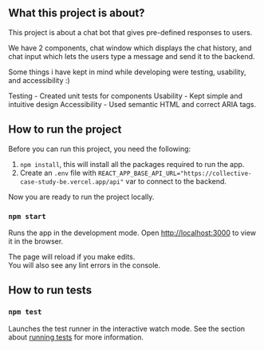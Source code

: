 ## What this project is about?

This project is about a chat bot that gives pre-defined responses to users.

We have 2 components, chat window which displays the chat history, and chat input which lets the users type a message and send it to the backend.

Some things i have kept in mind while developing were testing, usability, and accessibility :)

Testing - Created unit tests for components
Usability - Kept simple and intuitive design
Accessibility - Used semantic HTML and correct ARIA tags.

## How to run the project

Before you can run this project, you need the following:

1. `npm install`, this will install all the packages required to run the app.
2. Create an `.env` file with `REACT_APP_BASE_API_URL="https://collective-case-study-be.vercel.app/api"` var to connect to the backend.

Now you are ready to run the project locally.

### `npm start`

Runs the app in the development mode.
Open [http://localhost:3000](http://localhost:3000) to view it in the browser.

The page will reload if you make edits.\
You will also see any lint errors in the console.

## How to run tests

### `npm test`

Launches the test runner in the interactive watch mode.
See the section about [running tests](https://facebook.github.io/create-react-app/docs/running-tests) for more information.
